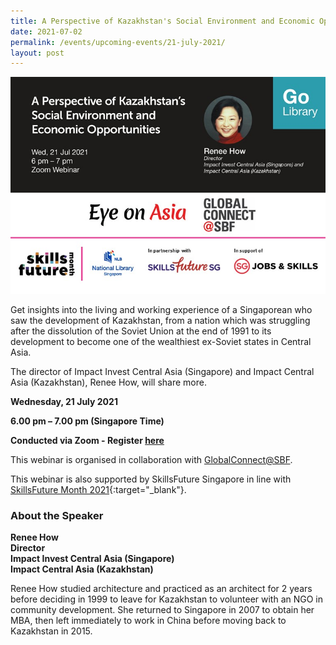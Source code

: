 ```yaml
---
title: A Perspective of Kazakhstan's Social Environment and Economic Opportunities
date: 2021-07-02
permalink: /events/upcoming-events/21-july-2021/
layout: post
---
```


<img src="\images\past-events\21-Jul-2021\EDM For SFM.jpg" style="width:1000px;" />

Get insights into the living and working experience of a Singaporean who saw the development of Kazakhstan, from a nation which was struggling after the dissolution of the Soviet Union at the end of 1991 to its development to become one of the wealthiest ex-Soviet states in Central Asia.

The director of Impact Invest Central Asia (Singapore) and Impact Central Asia (Kazakhstan), Renee How, will share more.

**Wednesday, 21 July 2021**

**6.00 pm – 7.00 pm (Singapore Time)**

**Conducted via Zoom  - Register <a href="https://www.eventbrite.sg/e/a-perspective-of-kazakhstans-social-environment-and-economic-opportunities-registration-161744802057" target="_blank">here</a>**

This webinar is organised in collaboration with <a href="https://globalconnect.sbf.org.sg/" target="_blank">GlobalConnect@SBF</a>.

This webinar is also supported by SkillsFuture Singapore in line with [SkillsFuture Month 2021](https://skillsfuturemonth.sg/){:target="_blank"}.


### **About the Speaker**

**Renee How**<br>
**Director**<br>
**Impact Invest Central Asia (Singapore)**<br>
**Impact Central Asia (Kazakhstan)**

Renee How studied architecture and practiced as an architect for 2 years before deciding in 1999 to leave for Kazakhstan to volunteer with an NGO in community development. She returned to Singapore in 2007 to obtain her MBA, then left immediately to work in China before moving back to Kazakhstan in 2015.

<!--##### **Watch the full programme:**

<div class="bp-youtube">
<iframe width="560" height="315" src="https://www.youtube.com/embed/________" frameborder="0" allow="accelerometer; autoplay; encrypted-media; gyroscope; picture-in-picture" allowfullscreen></iframe>
</div>
-->

<!--a href="https://www.eventbrite.sg/e/eye-on-asia-managing-and-protecting-intellectual-property-in-asia-registration-147924140085"  target="_blank"><img src="\images\past-events\21-Jul-2021\EOA eDM 21 July 2021.jpg" style="width:800px;" /></a-->